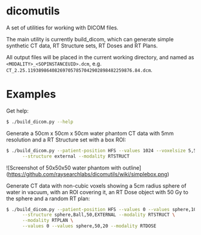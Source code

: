 dicomutils
==========

A set of utilities for working with DICOM files.

The main utility is currently build_dicom, which can generate simple synthetic CT data, 
RT Structure sets, RT Doses and RT Plans.

All output files will be placed in the current working directory, and named as `<MODALITY>_<SOPINSTANCEUID>.dcm`, e.g. `CT_2.25.119389864082697057857042902898482259876.84.dcm`.

Examples
========

Get help:
```bash
$ ./build_dicom.py --help
```

Generate a 50cm x 50cm x 50cm water phantom CT data with 5mm resolution and a RT Structure set with a box ROI:

```bash
$ ./build_dicom.py --patient-position HFS --values 1024 --voxelsize 5,5,5 --voxels 100,100,100 --modality CT \
      --structure external --modality RTSTRUCT
```

![Screenshot of 50x50x50 water phantom with outline] (https://github.com/raysearchlabs/dicomutils/wiki/simplebox.png)

Generate CT data with non-cubic voxels showing a 5cm radius sphere of water in vacuum, with an ROI covering it, an RT Dose object with 50 Gy to the sphere 
and a random RT plan:

```bash
$ ./build_dicom.py --patient-position HFS --values 0 --values sphere,1024,20 --voxelsize 1,2,4 --voxels 120,60,30 --modality CT \
      --structure sphere,Ball,50,EXTERNAL --modality RTSTRUCT \
      --modality RTPLAN \
      --values 0 --values sphere,50,20 --modality RTDOSE
```